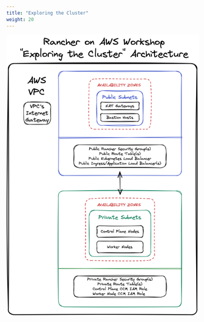 ```yaml
---
title: "Exploring the Cluster"
weight: 20
---
```


![exploring-cluster-diagram](/static/images/exploring-cluster-diagram.png)